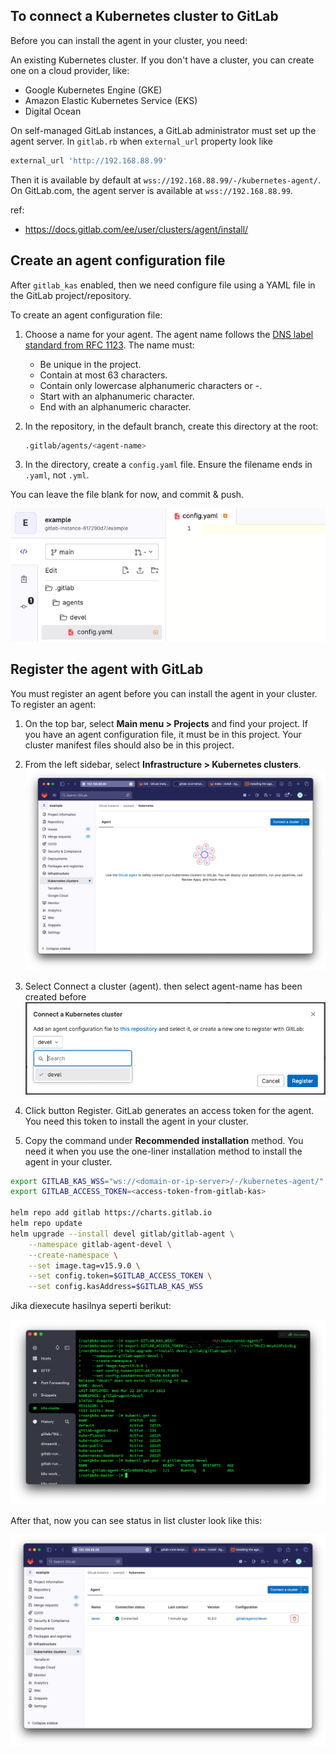 ## To connect a Kubernetes cluster to GitLab

Before you can install the agent in your cluster, you need:

An existing Kubernetes cluster. If you don't have a cluster, you can create one on a cloud provider, like:

- Google Kubernetes Engine (GKE)
- Amazon Elastic Kubernetes Service (EKS)
- Digital Ocean

On self-managed GitLab instances, a GitLab administrator must set up the
agent server. In `gitlab.rb` when `external_url` property look like

```rb
external_url 'http://192.168.88.99'
```

Then it is available by default at `wss://192.168.88.99/-/kubernetes-agent/`.
On GitLab.com, the agent server is available at `wss://192.168.88.99`.

ref: 
- https://docs.gitlab.com/ee/user/clusters/agent/install/

## Create an agent configuration file

After `gitlab_kas` enabled, then we need configure file using a YAML file in the GitLab project/repository.

To create an agent configuration file:

1. Choose a name for your agent. The agent name follows the [DNS label standard from RFC 1123](https://www.rfc-editor.org/rfc/rfc1123). The name must:
    - Be unique in the project.
    - Contain at most 63 characters.
    - Contain only lowercase alphanumeric characters or -.
    - Start with an alphanumeric character.
    - End with an alphanumeric character.
2. In the repository, in the default branch, create this directory at the root:

    ```bash
    .gitlab/agents/<agent-name>
    ```

3. In the directory, create a `config.yaml` file. Ensure the filename ends in `.yaml`, not `.yml`.

You can leave the file blank for now, and commit & push.

![config.yaml](images/gitlab-integration/01-configuration-files.png)

## Register the agent with GitLab

You must register an agent before you can install the agent in your cluster. To register an agent:

1. On the top bar, select **Main menu > Projects** and find your project. If you have an agent configuration file, it must be in this project. Your cluster manifest files should also be in this project.

2. From the left sidebar, select **Infrastructure > Kubernetes clusters**.
    ![kubernetes-agent](images/gitlab-integration/02-gitlab-kas.png)

3. Select Connect a cluster (agent). then select agent-name has been created before
    ![select-agent](images/gitlab-integration/02a-select-agent.png)

4. Click button Register. GitLab generates an access token for the agent. You need this token to install the agent in your cluster.

5. Copy the command under **Recommended installation** method. You need it when you use
the one-liner installation method to install the agent in your cluster.

```bash
export GITLAB_KAS_WSS="ws://<domain-or-ip-server>/-/kubernetes-agent/" && \
export GITLAB_ACCESS_TOKEN=<access-token-from-gitlab-kas>

helm repo add gitlab https://charts.gitlab.io
helm repo update
helm upgrade --install devel gitlab/gitlab-agent \
    --namespace gitlab-agent-devel \
    --create-namespace \
    --set image.tag=v15.9.0 \
    --set config.token=$GITLAB_ACCESS_TOKEN \
    --set config.kasAddress=$GITLAB_KAS_WSS
```

Jika diexecute hasilnya seperti berikut:

![install-kubernetes-resources](images/gitlab-integration/02b-kubernetes-resources.png)

After that, now you can see status in list cluster look like this:

![list cluster](images/gitlab-integration/02c-list-cluster.png)